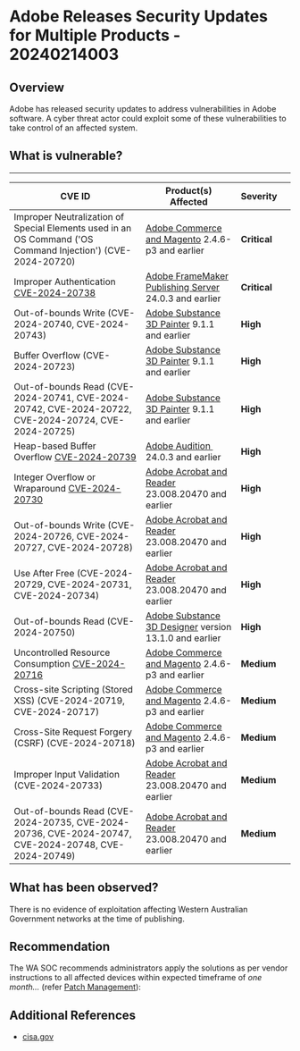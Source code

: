 # Adobe Releases Security Updates for Multiple Products - 20240214003

## Overview

Adobe has released security updates to address vulnerabilities in Adobe software. A cyber threat actor could exploit some of these vulnerabilities to take control of an affected system.

## What is vulnerable?

---

| CVE ID                                                                                                            | Product(s) Affected                                                                                                                            | Severity     |     |
| ----------------------------------------------------------------------------------------------------------------- | ---------------------------------------------------------------------------------------------------------------------------------------------- | ------------ | --- |
| Improper Neutralization of Special Elements used in an OS Command ('OS Command Injection') (CVE-2024-20720)       | [Adobe Commerce and Magento](https://helpx.adobe.com/security/products/magento/apsb24-03.html)  2.4.6-p3 and earlier                           | **Critical** |     |
| Improper Authentication  [CVE-2024-20738](https://cve.mitre.org/cgi-bin/cvename.cgi?name=CVE-2024-20738)          | [Adobe FrameMaker Publishing Server](https://helpx.adobe.com/security/products/framemaker-publishing-server/apsb24-10.html) 24.0.3 and earlier | **Critical** |     |
| Out-of-bounds Write (CVE-2024-20740, CVE-2024-20743)                                                              | [Adobe Substance 3D Painter](https://helpx.adobe.com/security/products/substance3d_painter/apsb24-04.html) 9.1.1 and earlier                   | **High**     |     |
| Buffer Overflow (CVE-2024-20723)                                                                                  | [Adobe Substance 3D Painter](https://helpx.adobe.com/security/products/substance3d_painter/apsb24-04.html) 9.1.1 and earlier                   | **High**     |     |
| Out-of-bounds Read (CVE-2024-20741, CVE-2024-20742, CVE-2024-20722, CVE-2024-20724, CVE-2024-20725)               | [Adobe Substance 3D Painter](https://helpx.adobe.com/security/products/substance3d_painter/apsb24-04.html) 9.1.1 and earlier                   | **High**     |     |
| Heap-based Buffer Overflow [CVE-2024-20739](https://cve.mitre.org/cgi-bin/cvename.cgi?name=CVE-2024-20739)        | [Adobe Audition ](https://helpx.adobe.com/security/products/audition/apsb24-11.html)  24.0.3 and earlier                                       | **High**     |     |
| Integer Overflow or Wraparound [CVE-2024-20730](http://cve.mitre.org/cgi-bin/cvename.cgi?name=CVE-2024-20730)     | [Adobe Acrobat and Reader](https://helpx.adobe.com/security/products/acrobat/apsb24-07.html) 23.008.20470 and earlier                          | **High**     |     |
| Out-of-bounds Write (CVE-2024-20726, CVE-2024-20727, CVE-2024-20728)                                              | [Adobe Acrobat and Reader](https://helpx.adobe.com/security/products/acrobat/apsb24-07.html) 23.008.20470 and earlier                          | **High**     |     |
| Use After Free (CVE-2024-20729, CVE-2024-20731, CVE-2024-20734)                                                   | [Adobe Acrobat and Reader](https://helpx.adobe.com/security/products/acrobat/apsb24-07.html) 23.008.20470 and earlier                          | **High**     |     |
| Out-of-bounds Read (CVE-2024-20750)                                                                               | [Adobe Substance 3D Designer](https://helpx.adobe.com/security/products/substance3d_designer/apsb24-13.html) version 13.1.0 and earlier        | **High**     |     |
| Uncontrolled Resource Consumption [CVE-2024-20716](https://cve.mitre.org/cgi-bin/cvename.cgi?name=CVE-2024-20716) | [Adobe Commerce and Magento](https://helpx.adobe.com/security/products/magento/apsb24-03.html)  2.4.6-p3 and earlier                           | **Medium**   |     |
| Cross-site Scripting (Stored XSS) (CVE-2024-20719, CVE-2024-20717)                                                | [Adobe Commerce and Magento](https://helpx.adobe.com/security/products/magento/apsb24-03.html)  2.4.6-p3 and earlier                           | **Medium**   |     |
| Cross-Site Request Forgery (CSRF) (CVE-2024-20718)                                                                | [Adobe Commerce and Magento](https://helpx.adobe.com/security/products/magento/apsb24-03.html)  2.4.6-p3 and earlier                           | **Medium**   |     |
| Improper Input Validation (CVE-2024-20733)                                                                        | [Adobe Acrobat and Reader](https://helpx.adobe.com/security/products/acrobat/apsb24-07.html) 23.008.20470 and earlier                          | **Medium**   |     |
| Out-of-bounds Read (CVE-2024-20735, CVE-2024-20736, CVE-2024-20747, CVE-2024-20748, CVE-2024-20749)               | [Adobe Acrobat and Reader](https://helpx.adobe.com/security/products/acrobat/apsb24-07.html) 23.008.20470 and earlier                          | **Medium**   |     |

## What has been observed?

There is no evidence of exploitation affecting Western Australian Government networks at the time of publishing.

## Recommendation

The WA SOC recommends administrators apply the solutions as per vendor instructions to all affected devices within expected timeframe of *one month...* (refer [Patch Management](../guidelines/patch-management.md)):

## Additional References

- [cisa.gov](https://www.cisa.gov/news-events/alerts/2024/02/13/adobe-releases-security-updates-multiple-products)
